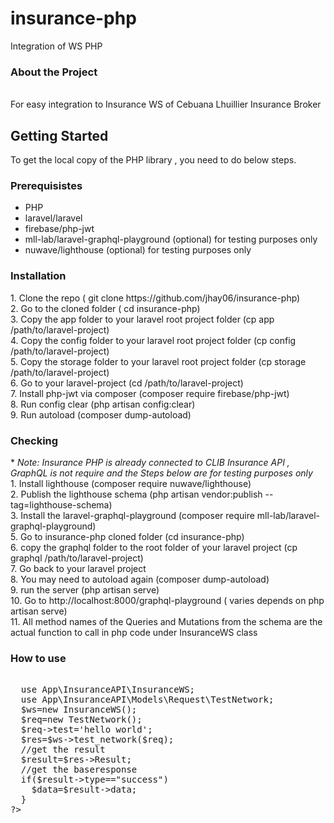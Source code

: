 # insurance-php
Integration of WS PHP

<h3>About the Project</h3><br/>
For easy integration to Insurance WS of Cebuana Lhuillier Insurance Broker
<h2>Getting Started</h2>
To get the local copy of the PHP library , you need to do below steps.
<h3>Prerequisistes</h3>
<ul>
  <li>PHP</li>
  <li>laravel/laravel</li>
  <li>firebase/php-jwt</li>
  <li>mll-lab/laravel-graphql-playground (optional) for testing purposes only</li>
  <li>nuwave/lighthouse (optional) for testing purposes only </li>
</ul>
<h3>Installation</h3>
1. Clone the repo ( git clone https://github.com/jhay06/insurance-php)<br/>
2. Go to the cloned folder ( cd insurance-php)<br/>
3. Copy the app folder to your laravel root project folder (cp app /path/to/laravel-project)<br/>
4. Copy the config folder to your laravel root project folder (cp config /path/to/laravel-project)<br/>
5. Copy the storage folder to your laravel root project folder (cp storage /path/to/laravel-project)<br/>
6. Go to your laravel-project (cd /path/to/laravel-project)<br/>
7. Install php-jwt via composer (composer require firebase/php-jwt)<br/>
8. Run config clear (php artisan config:clear)<br/>
9. Run autoload (composer dump-autoload)<br/>
<h3>Checking</h3>
* <i>Note: Insurance PHP is already connected to CLIB Insurance API , GraphQL is not require and the Steps below are for testing purposes only</i><br/>
1. Install lighthouse (composer require nuwave/lighthouse)<br/>
2. Publish the lighthouse schema (php artisan vendor:publish --tag=lighthouse-schema)<br/>
3. Install the laravel-graphql-playground (composer require mll-lab/laravel-graphql-playground) <br/>
5. Go to insurance-php cloned folder (cd insurance-php)<br/>
6. copy the graphql folder to the root folder of your laravel project (cp graphql /path/to/laravel-project)<br/>
7. Go back to your laravel project <br/>
8. You may need to autoload again (composer dump-autoload)<br/>
9. run the server (php artisan serve)<br/>
10. Go to http://localhost:8000/graphql-playground ( varies depends on php artisan serve)<br/>
11. All method names of the Queries and Mutations from the schema are the actual function to call in php code under InsuranceWS class 
<h3>How to use</h3>
<pre>
<? php
<br/>
  use App\InsuranceAPI\InsuranceWS;
  use App\InsuranceAPI\Models\Request\TestNetwork;
  $ws=new InsuranceWS();
  $req=new TestNetwork();
  $req->test='hello world';
  $res=$ws->test_network($req);
  //get the result
  $result=$res->Result;
  //get the baseresponse
  if($result->type=="success")
    $data=$result->data;
  }
?>
</pre>
